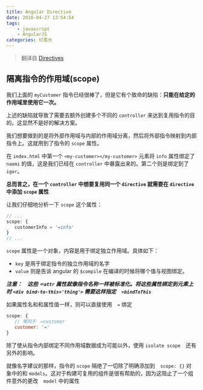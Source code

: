 ```yaml
---
title: Angular Directive
date: 2018-04-27 13:54:54
tags:
	- javascript
	- AngularJS
categories: 烂笔头
---
```


> 翻译自 [Directives](https://code.angularjs.org/1.5.8/docs/guide/directive)

<!-- more -->

## 隔离指令的作用域(scope)

我们上面的 `myCustomer` 指令已经很棒了，但是它有个致命的缺陷：**只能在给定的作用域里使用它一次。**

上述的缺陷就导致了需要去额外创建多个不同的 `controller` 来达到复用指令的目的。这显然不是好的解决方案。

我们想要做到的是将外部作用域与内部的作用域分离，然后将外部指令映射到内部指令上。这就用到了指令的 `scope` 属性。


在 `index.html` 中第一个 `<my-customer></my-customer>` 元素将 `info` 属性绑定了 `naomi` 的值，这是我们已经在 `controller` 中暴露出来的。第二个则是绑定到了 `igor`。

**总而言之，在一个 `controller` 中想要复用同一个 `directive` 就需要在 `directive` 中添加 `scope` 属性**

 让我们仔细地分析一下 `scope` 这个属性：

 ```js
// ...
scope: {
	customerInfo = '=info'
}
// ...
 ```

 `scope` 属性是一个对象，内容是用于绑定独立作用域。具体如下：

 - `key` 是用于绑定指令的独立作用域的名字
 - `value` 则是告诉 angular 的 `$compile` 在编译的时候将哪个值与视图绑定。

 ***注意：　这些 `＝attr` 属性就像指令名称一样被标准化。将这些属性绑定到元素上时 `<div bind-to-this='thing'>` 需要这样指定　`=bindToThis`***

 如果属性名和和属性值一样，则可以直接使用　`=` 绑定

 ```js
scope: {
	// 等同于　=customer
	customer: '='
}
 ```

 除了使从指令内部绑定不同作用域数据成为可能以外，使用 `isolate scope`　还有另外的影响。


 就像名字建议的那样，指令的 `scope` 隔绝了一切除了明确添加到　`scope: {}` 对象中的和 `models`。这对于构建可复用的组件是很有帮助的，因为这阻止了一个组件意外的更改　`model` 中的属性